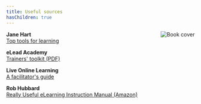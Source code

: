 ```yaml
---
title: Useful sources
hasChildren: true
---
```

<img style="float:right; margin: 0 0 0px 20px;" src="images/really-useful-elearning-instruction-manual.jpg" alt="Book cover" />

**Jane Hart**<br /><a href="https://www.toptools4learning.com/jane-hart/" target="_blank">Top tools for learning</a>

**eLead Academy**<br /><a href="https://www.eleaderacademy.eu/wp-content/uploads/2017/02/Trainers-Toolkit-2017.pdf" target="_blank">Trainers' toolkit (PDF)</a>

**Live Online Learning**<br /><a href="https://skillsjourney.com/live-online-learning-a-facilitators-guide/" target="_blank">A facilitator's guide</a>

**Rob Hubbard**<br /><a href="https://www.amazon.co.uk/Really-Useful-eLearning-Instruction-Manual/dp/1118375890" target="_blank">Really Useful eLearning Instruction Manual (Amazon)</a>
